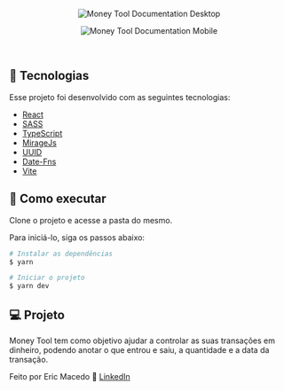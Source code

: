 <p align="center">
  <img alt="Money Tool Documentation Desktop" src="https://user-images.githubusercontent.com/68076508/174522431-5fb43838-6b34-4066-9ef4-4c507c538ebd.png">
</p>

<p align="center">
  <img alt="Money Tool Documentation Mobile" src="https://user-images.githubusercontent.com/68076508/174522462-99a034b4-a203-48be-aabb-ff9a5678ac60.png">
</p>

<br>

## 🧪 Tecnologias

Esse projeto foi desenvolvido com as seguintes tecnologias:

- [React](https://pt-br.reactjs.org/)
- [SASS](https://sass-lang.com/)
- [TypeScript](https://www.typescriptlang.org/)
- [MirageJs](https://miragejs.com/)
- [UUID](https://www.npmjs.com/package/uuid)
- [Date-Fns](https://date-fns.org/)
- [Vite](https://vitejs.dev/)

## 🚀 Como executar

Clone o projeto e acesse a pasta do mesmo.

Para iniciá-lo, siga os passos abaixo:
```bash
# Instalar as dependências
$ yarn

# Iniciar o projeto
$ yarn dev
```

## 💻 Projeto

Money Tool tem como objetivo ajudar a controlar as suas transações em dinheiro, podendo anotar o que entrou e saiu, a quantidade e a data da transação. 

Feito por Eric Macedo 🌌  [LinkedIn](https://www.linkedin.com/in/eric-macedo-dev/)
